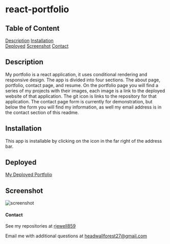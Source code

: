 # react-portfolio

## Table of Content

[Description](#description)
[Installation](#installation)  
[Deployed](#deployed)
[Screenshot](#screenshot)
[Contact](#contact)

## Description

My portfolio is a react application, it uses conditional rendering and responsive design. The app is divided into four sections. 
The about page, portfolio, contact page, and resume. On the portfolio page you will find
a series of my projects with their images, each image is a link to the deployed website of that application.
The git icon is links to the repository for that application. The contact page form is currently for demonstration,
but below the form you will find my information, as well my email address is in the contact section of this readme.

## Installation

This app is installable by clicking on the icon in the far right of the address bar.

## Deployed

[My Deployed Portfolio](https://rjewell859.github.io/react-portfolio/)

## Screenshot

![screenshot](https://user-images.githubusercontent.com/66131189/205524584-8b379be2-6c59-46e2-979e-e5383c92407f.JPG)

#### Contact

See my repositories at [rjewell859](https://github.com/rjewell859)

Email me with additional questions at headwallforest27@gmail.com
